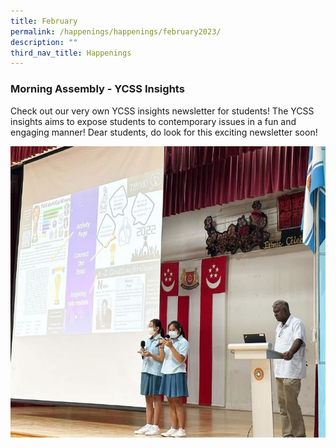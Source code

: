 ```yaml
---
title: February
permalink: /happenings/happenings/february2023/
description: ""
third_nav_title: Happenings
---
```

### Morning Assembly - YCSS Insights

Check out our very own YCSS insights newsletter for students! The YCSS insights aims to expose students to contemporary issues in a fun and engaging manner! Dear students, do look for this exciting newsletter soon!

![](/images/ycssinsightsassembly.JPG)